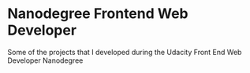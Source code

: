 # Nanodegree Frontend Web Developer

Some of the projects that I developed during the Udacity Front End Web Developer Nanodegree
